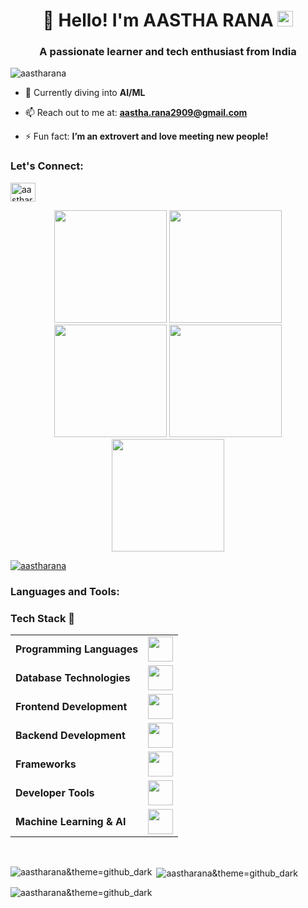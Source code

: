 <h1 align="center"> 🌟 Hello! I'm AASTHA RANA <img src="https://media.giphy.com/media/hvRJCLFzcasrR4ia7z/giphy.gif" width="25px"></h1>

<h3 align="center">A passionate learner and tech enthusiast from India</h3>

<p align="left"> <img src="https://komarev.com/ghpvc/?username=aastharana&label=Profile%20views&color=0e75b6&style=flat" alt="aastharana" /> </p>

- 🌱 Currently diving into **AI/ML**

- 📫 Reach out to me at: **aastha.rana2909@gmail.com**

- ⚡ Fun fact: **I’m an extrovert and love meeting new people!**

<h3 align="left">Let's Connect:</h3>
<p align="left">

  <a href="https://www.linkedin.com/in/aastha-rana-86bb23272/" target="blank">
    <img align="center" src="https://raw.githubusercontent.com/rahuldkjain/github-profile-readme-generator/master/src/images/icons/Social/linked-in-alt.svg" alt="aastharana" height="30" width="40" />
  </a>

</p>

<div align="center">
  <img height="180em" src="https://github-profile-summary-cards.vercel.app/api/cards/profile-details?username=aastharana&theme=github_dark" />
  <img height="180em" src="https://github-profile-summary-cards.vercel.app/api/cards/repos-per-language?username=aastharana&theme=github_dark" />
  <img height="180em" src="https://github-profile-summary-cards.vercel.app/api/cards/most-commit-language?username=aastharana&theme=github_dark" />
  <img height="180em" src="https://github-profile-summary-cards.vercel.app/api/cards/stats?username=aastharana&theme=github_dark"/>
  <img height="180em" src="https://github-profile-summary-cards.vercel.app/api/cards/productive-time?username=aastharana&theme=github_dark" />
</div>

<p align="left"> <a href="https://github.com/ryo-ma/github-profile-trophy"><img src="https://github-profile-trophy.vercel.app/?username=aastharana" alt="aastharana" /></a> </p>

<h3 align="left">Languages and Tools:</h3>
<h3>Tech Stack 🚀</h3>
<table>
	<tr>
		<td><strong>Programming Languages</strong></td>
		<td><img height=40 src="https://skillicons.dev/icons?i=cpp,c,python,matlab&theme=dark"></td>
	</tr>
	<tr>
		<td><strong>Database Technologies</strong></td>
		<td><img height=40 src="https://skillicons.dev/icons?i=mysql,mongodb&theme=dark"></td>
	</tr>
	<tr>
		<td><strong>Frontend Development</strong></td>
		<td><img height=40 src="https://skillicons.dev/icons?i=html,css,js,react&theme=dark"></td>
	</tr>
	<tr>
		<td><strong>Backend Development</strong></td>
		<td><img height=40 src="https://skillicons.dev/icons?i=nodejs,nestjs,flask&theme=dark"></td>
	</tr>
	<tr>
		<td><strong>Frameworks</strong></td>
		<td><img height=40 src="https://skillicons.dev/icons?i=nextjs,tailwind&theme=dark"></td>
	</tr>
	<tr>
		<td><strong>Developer Tools</strong></td>
		<td><img height=40 src="https://skillicons.dev/icons?i=git,github,gitlab,postman&theme=dark"></td>
	</tr>
	<tr>
		<td><strong>Machine Learning & AI</strong></td>
		<td><img height=40 src="https://skillicons.dev/icons?i=tensorflow,pytorch,opencv&theme=dark"></td>
	</tr>
</table>
<br>

<p><img align="left" src="https://github-readme-stats.vercel.app/api/top-langs?username=aastharana&show_icons=true&locale=en&layout=compact" alt="aastharana&theme=github_dark" /></p>

<p>&nbsp;<img align="center" src="https://github-readme-stats.vercel.app/api?username=aastharana&show_icons=true&locale=en" alt="aastharana&theme=github_dark" /></p>

<p><img align="center" src="https://github-readme-streak-stats.herokuapp.com/?user=aastharana&" alt="aastharana&theme=github_dark" /></p>
